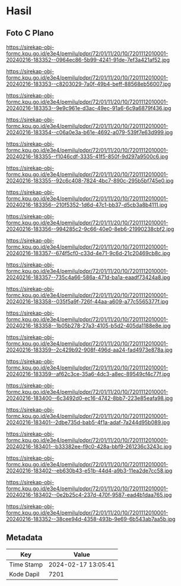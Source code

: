 # Hasil

## Foto C Plano

https://sirekap-obj-formc.kpu.go.id/e3e4/pemilu/pdpr/72/01/11/20/10/7201112010001-20240216-183352--0964ec86-5b99-4241-91de-7ef3a421af52.jpg

https://sirekap-obj-formc.kpu.go.id/e3e4/pemilu/pdpr/72/01/11/20/10/7201112010001-20240216-183353--c8203029-7a0f-49b4-beff-88568eb56007.jpg

https://sirekap-obj-formc.kpu.go.id/e3e4/pemilu/pdpr/72/01/11/20/10/7201112010001-20240216-183353--9e9c961e-d3ac-49ec-91a6-6c9a6879f436.jpg

https://sirekap-obj-formc.kpu.go.id/e3e4/pemilu/pdpr/72/01/11/20/10/7201112010001-20240216-183354--c06a0e3a-b61e-4692-a079-539f7e63d999.jpg

https://sirekap-obj-formc.kpu.go.id/e3e4/pemilu/pdpr/72/01/11/20/10/7201112010001-20240216-183355--f1046cdf-3335-41f5-850f-9d297a9500c6.jpg

https://sirekap-obj-formc.kpu.go.id/e3e4/pemilu/pdpr/72/01/11/20/10/7201112010001-20240216-183355--92c6c408-7824-4bc7-890c-295b5bf745e0.jpg

https://sirekap-obj-formc.kpu.go.id/e3e4/pemilu/pdpr/72/01/11/20/10/7201112010001-20240216-183356--210f5352-1d6d-47c1-bb37-d5cb3a8b4111.jpg

https://sirekap-obj-formc.kpu.go.id/e3e4/pemilu/pdpr/72/01/11/20/10/7201112010001-20240216-183356--994285c2-9c66-40e0-8eb6-21990238cbf2.jpg

https://sirekap-obj-formc.kpu.go.id/e3e4/pemilu/pdpr/72/01/11/20/10/7201112010001-20240216-183357--674f5cf0-c33d-4e71-9c6d-21c20469cb8c.jpg

https://sirekap-obj-formc.kpu.go.id/e3e4/pemilu/pdpr/72/01/11/20/10/7201112010001-20240216-183357--735c4a66-586a-471d-ba1a-eaadf73424a8.jpg

https://sirekap-obj-formc.kpu.go.id/e3e4/pemilu/pdpr/72/01/11/20/10/7201112010001-20240216-183358--035f5a9f-726f-44aa-a609-a77c5565377f.jpg

https://sirekap-obj-formc.kpu.go.id/e3e4/pemilu/pdpr/72/01/11/20/10/7201112010001-20240216-183358--1b05b278-27a3-4105-b5d2-405da1188e8e.jpg

https://sirekap-obj-formc.kpu.go.id/e3e4/pemilu/pdpr/72/01/11/20/10/7201112010001-20240216-183359--2c429b92-908f-496d-aa24-fad4973e878a.jpg

https://sirekap-obj-formc.kpu.go.id/e3e4/pemilu/pdpr/72/01/11/20/10/7201112010001-20240216-183359--af62c3ce-35a6-4dc3-a8ec-89549cf4c77f.jpg

https://sirekap-obj-formc.kpu.go.id/e3e4/pemilu/pdpr/72/01/11/20/10/7201112010001-20240216-183400--6c3492d0-ec16-4742-8bb7-223e85eafa98.jpg

https://sirekap-obj-formc.kpu.go.id/e3e4/pemilu/pdpr/72/01/11/20/10/7201112010001-20240216-183401--2dbe735d-bab5-4f1a-adaf-7a244d95b089.jpg

https://sirekap-obj-formc.kpu.go.id/e3e4/pemilu/pdpr/72/01/11/20/10/7201112010001-20240216-183401--b33382ee-f9c0-428a-bbf9-261236c3243c.jpg

https://sirekap-obj-formc.kpu.go.id/e3e4/pemilu/pdpr/72/01/11/20/10/7201112010001-20240216-183402--eb630b43-e51b-44d4-a9b3-11ea2de7cc58.jpg

https://sirekap-obj-formc.kpu.go.id/e3e4/pemilu/pdpr/72/01/11/20/10/7201112010001-20240216-183402--0e2b25c4-237d-470f-9587-ead4b1daa765.jpg

https://sirekap-obj-formc.kpu.go.id/e3e4/pemilu/pdpr/72/01/11/20/10/7201112010001-20240216-183352--38cee94d-4358-493b-9e69-6b543ab7aa5b.jpg


## Metadata

| Key        | Value               |
| ---------- | ------------------- |
| Time Stamp | 2024-02-17 13:05:41 |
| Kode Dapil | 7201                |



